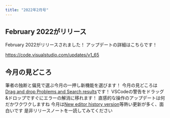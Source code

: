 ```yaml
---
title: "2022年2月号"
---
```


## February 2022がリリース

February 2022がリリースされました！
アップデートの詳細はこちらです！

https://code.visualstudio.com/updates/v1_65

## 今月の見どころ

筆者の独断と偏見で選ぶ今月の一押し新機能を選びます！
今月の見どころは[Drag and drop Problems and Search results](https://code.visualstudio.com/updates/v1_65#_drag-and-drop-problems-and-search-results)です！
 VSCodeの警告をドラッグ&ドロップですぐにエラーの解消に移れます！
直感的な操作のアップデートは何だかワクワクしますね
今月は[New editor history version](https://code.visualstudio.com/updates/v1_65#_new-editor-history-navigation)等熱い更新が多く、面白いです
是非リリースノートを一読してみてください
